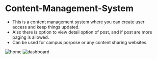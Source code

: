 # Content-Management-System

- This is a content management system where you can create user access and keep things updated.
- Also there is option to view detail option of post, and if post are more paging is allowed. 
- Can be used for campus porpose or any content sharing websites. 



![home](https://user-images.githubusercontent.com/49112512/112209816-e8b5f800-8c3f-11eb-8d3b-8faf4f9766e8.png)
![dashboard](https://user-images.githubusercontent.com/49112512/112209812-e784cb00-8c3f-11eb-97e6-f959d3f22e7b.png)
